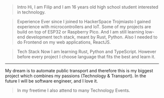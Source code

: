 > Intro
Hi, I am Filip and I am 16 years old high school student interested in technology.

> Experience
Ever since I joined to HackerSpace Trojmiasto I gained experience with microcontrollers and IoT. 
Some of my projects are build on top of ESP32 or Raspberry Pico. 
And I am still learning low-end development tech stack, meant by Rust, Python.
Also I needed to do Frontend on my web applications, ReactJS.

> Tech Stack
Now I am learning Rust, Python and TypeScript.
However before every project I choose language that fits the best and learn it. 

--- 

My dream is to automate public transport and therefore this is my biggest project which combines my passions (Technology & Transport).
In the future I will be software engineer, and I love it.

> In my freetime I also attend to many Technology Events. 
